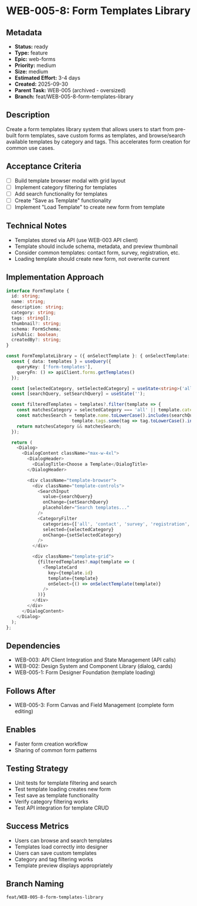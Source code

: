 # WEB-005-8: Form Templates Library

## Metadata
- **Status:** ready
- **Type:** feature
- **Epic:** web-forms
- **Priority:** medium
- **Size:** medium
- **Estimated Effort:** 3-4 days
- **Created:** 2025-09-30
- **Parent Task:** WEB-005 (archived - oversized)
- **Branch:** feat/WEB-005-8-form-templates-library

## Description
Create a form templates library system that allows users to start from pre-built form templates, save custom forms as templates, and browse/search available templates by category and tags. This accelerates form creation for common use cases.

## Acceptance Criteria
- [ ] Build template browser modal with grid layout
- [ ] Implement category filtering for templates
- [ ] Add search functionality for templates
- [ ] Create "Save as Template" functionality
- [ ] Implement "Load Template" to create new form from template

## Technical Notes
- Templates stored via API (use WEB-003 API client)
- Template should include schema, metadata, and preview thumbnail
- Consider common templates: contact form, survey, registration, etc.
- Loading template should create new form, not overwrite current

## Implementation Approach
```typescript
interface FormTemplate {
  id: string;
  name: string;
  description: string;
  category: string;
  tags: string[];
  thumbnail?: string;
  schema: FormSchema;
  isPublic: boolean;
  createdBy?: string;
}

const FormTemplateLibrary = ({ onSelectTemplate }: { onSelectTemplate: (template: FormTemplate) => void }) => {
  const { data: templates } = useQuery({
    queryKey: ['form-templates'],
    queryFn: () => apiClient.forms.getTemplates()
  });

  const [selectedCategory, setSelectedCategory] = useState<string>('all');
  const [searchQuery, setSearchQuery] = useState('');

  const filteredTemplates = templates?.filter(template => {
    const matchesCategory = selectedCategory === 'all' || template.category === selectedCategory;
    const matchesSearch = template.name.toLowerCase().includes(searchQuery.toLowerCase()) ||
                         template.tags.some(tag => tag.toLowerCase().includes(searchQuery.toLowerCase()));
    return matchesCategory && matchesSearch;
  });

  return (
    <Dialog>
      <DialogContent className="max-w-4xl">
        <DialogHeader>
          <DialogTitle>Choose a Template</DialogTitle>
        </DialogHeader>

        <div className="template-browser">
          <div className="template-controls">
            <SearchInput
              value={searchQuery}
              onChange={setSearchQuery}
              placeholder="Search templates..."
            />
            <CategoryFilter
              categories={['all', 'contact', 'survey', 'registration', 'feedback']}
              selected={selectedCategory}
              onChange={setSelectedCategory}
            />
          </div>

          <div className="template-grid">
            {filteredTemplates?.map(template => (
              <TemplateCard
                key={template.id}
                template={template}
                onSelect={() => onSelectTemplate(template)}
              />
            ))}
          </div>
        </div>
      </DialogContent>
    </Dialog>
  );
};
```

## Dependencies
- WEB-003: API Client Integration and State Management (API calls)
- WEB-002: Design System and Component Library (dialog, cards)
- WEB-005-1: Form Designer Foundation (template loading)

## Follows After
- WEB-005-3: Form Canvas and Field Management (complete form editing)

## Enables
- Faster form creation workflow
- Sharing of common form patterns

## Testing Strategy
- Unit tests for template filtering and search
- Test template loading creates new form
- Test save as template functionality
- Verify category filtering works
- Test API integration for template CRUD

## Success Metrics
- Users can browse and search templates
- Templates load correctly into designer
- Users can save custom templates
- Category and tag filtering works
- Template preview displays appropriately

## Branch Naming
`feat/WEB-005-8-form-templates-library`